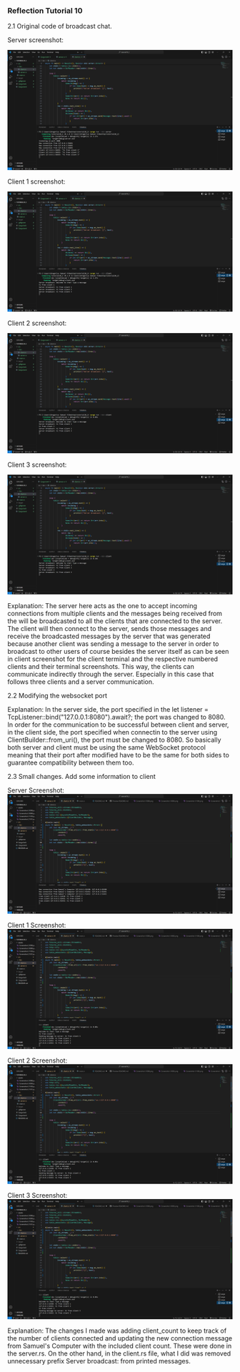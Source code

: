 ### Reflection Tutorial 10

2.1 Original code of broadcast chat.

Server screenshot:

![alt text](<assets/Screenshot (1098).png>)

Client 1 screenshot:

![alt text](<assets/Screenshot (1099).png>)

Client 2 screenshot:

![alt text](<assets/Screenshot (1100).png>)

Client 3 screenshot:

![alt text](<assets/Screenshot (1101).png>)

Explanation:
The server here acts as the one to accept incoming connections from multiple clients and the messages being received from the will be broadcasted to all the clients that are connected to the server. The client will then connect to the server, sends those messages and receive the broadcasted messages by the server that was generated because another client was sending a message to the server in order to broadcast to other users of course besides the server itself as can be seen in client screenshot for the client terminal and the respective numbered clients and their terminal screenshots. This way, the clients can communicate indirectly through the server. Especially in this case that follows three clients and a server communication. 

2.2 Modifying the websocket port

Explanation:
In the server side, the port specified in the let listener = TcpListener::bind("127.0.0.1:8080").await?; the port was changed to 8080. In order for the communication to be successful between client and server, in the client side, the port specified when connectin to the server using ClientBuilder::from_uri(), the port must be changed to 8080. So basically both server and client must be using the same WebSocket protocol meaning that their port after modified have to be the same for both sides to guarantee compatibility between them too. 

2.3 Small changes. Add some information to client

Server Screenshot:
![alt text](<assets/Screenshot (1103).png>)

Client 1 Screenshot:
![alt text](<assets/Screenshot (1104).png>)

Client 2 Screenshot:
![alt text](<assets/Screenshot (1105).png>)

Client 3 Screenshot:
![alt text](<assets/Screenshot (1106).png>)

Explanation:
The changes I made was adding client_count to keep track of the number of clients connected and updating the new connection message from Samuel's Computer with the included client count. These were done in the server.rs. On the other hand, in the client.rs file, what I did was removed unnecessary prefix Server broadcast: from printed messages. 